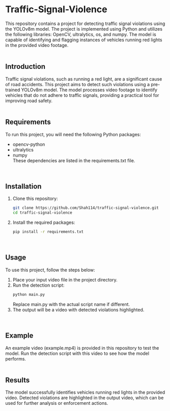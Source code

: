 # Traffic-Signal-Violence
This repository contains a project for detecting traffic signal violations using the YOLOv8m model. The project is implemented using Python and utilizes the following libraries: OpenCV, ultralytics, os, and numpy. The model is capable of identifying and flagging instances of vehicles running red lights in the provided video footage. <br/>
<br/>

## Introduction
Traffic signal violations, such as running a red light, are a significant cause of road accidents. This project aims to detect such violations using a pre-trained YOLOv8m model. The model processes video footage to identify vehicles that do not adhere to traffic signals, providing a practical tool for improving road safety. <br/>
<br/>

## Requirements
To run this project, you will need the following Python packages:
* opencv-python
* ultralytics
* numpy <br/>
These dependencies are listed in the requirements.txt file. <br/>
<br/>

## Installation
1. Clone this repository:
   ```bash
   git clone https://github.com/Shah114/traffic-signal-violence.git
   cd traffic-signal-violence
   ```
2. Install the required packages:
   ```bash
   pip install -r requirements.txt
   ```
<br/>

## Usage
To use this project, follow the steps below: <br/>
1. Place your input video file in the project directory.
2. Run the detection script:
   ```bash
   python main.py
   ```
   Replace main.py with the actual script name if different. <br/>
3. The output will be a video with detected violations highlighted. <br/>
<br/>

## Example
An example video (example.mp4) is provided in this repository to test the model. Run the detection script with this video to see how the model performs. <br/>
<br/>

## Results
The model successfully identifies vehicles running red lights in the provided video. Detected violations are highlighted in the output video, which can be used for further analysis or enforcement actions. <br/>
<br/>


